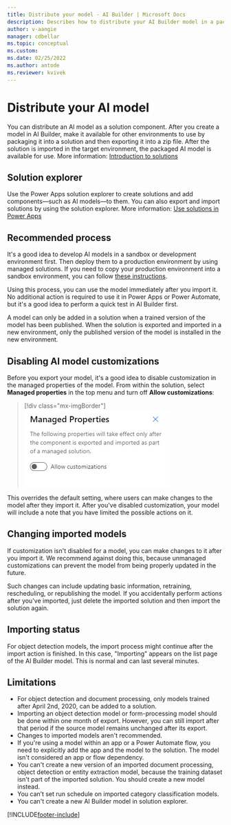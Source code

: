 ```yaml
---
title: Distribute your model - AI Builder | Microsoft Docs
description: Describes how to distribute your AI Builder model in a packaged solution.
author: v-aangie
manager: cdbellar
ms.topic: conceptual
ms.custom: 
ms.date: 02/25/2022
ms.author: antode
ms.reviewer: kvivek
---
```


# Distribute your AI model

You can distribute an AI model as a solution component. After you create a model in AI Builder, make it available for other environments to use by packaging it into a solution and then exporting it into a zip file. After the solution is imported in the target environment, the packaged AI model is available for use. More information: [Introduction to solutions](/powerapps/developer/common-data-service/introduction-solutions)

## Solution explorer

Use the Power Apps solution explorer to create solutions and add components&mdash;such as AI models&mdash;to them. You can also export and import solutions by using the solution explorer. More information: [Use solutions in Power Apps](/powerapps/maker/common-data-service/use-solution-explorer)

## Recommended process

It's a good idea to develop AI models in a sandbox or development environment first. Then deploy them to a production environment by using managed solutions. If you need to copy your production environment into a sandbox environment, you can follow [these instructions](/power-platform/admin/copy-environment).

Using this process, you can use the model immediately after you import it. No additional action is required to use it in Power Apps or Power Automate, but it's a good idea to perform a quick test in AI Builder first.

A model can only be added in a solution when a trained version of the model has been published. When the solution is exported and imported in a new environment, only the published version of the model is installed in the new environment.

## Disabling AI model customizations

Before you export your model, it's a good idea to disable customization in the managed properties of the model. From within the solution, select **Managed properties** in the top menu and turn off **Allow customizations**:
> [!div class="mx-imgBorder"]
> ![Screenshot of the managed properties.](media/ai-builder-managed-properties.png "Managed properties")

This overrides the default setting, where users can make changes to the model after they import it. After you've disabled customization, your model will include a note that you have limited the possible actions on it.

## Changing imported models

If customization isn't disabled for a model, you can make changes to it after you import it. We recommend against doing this, because unmanaged customizations can prevent the model from being properly updated in the future.

Such changes can include updating basic information, retraining, rescheduling, or republishing the model. If you accidentally perform actions after you've imported, just delete the imported solution and then import the solution again.

## Importing status

For object detection models, the import process might continue after the import action is finished. In this case, "Importing" appears on the list page of the AI Builder model. This is normal and can last several minutes.

## Limitations

* For object detection and document processing, only models trained after April 2nd, 2020, can be added to a solution.
* Importing an object detection model or form-processing model should be done within one month of export. However, you can still import after that period if the source model remains unchanged after its export.
* Changes to imported models aren't recommended.
* If you're using a model within an app or a Power Automate flow, you need to explicitly add the app and the model to the solution. The model isn't considered an app or flow dependency.
* You can't create a new version of an imported document processing, object detection or entity extraction model, because the training dataset isn't part of the imported solution. You should create a new model instead.
* You can’t set run schedule on imported category classification models.
* You can't create a new AI Builder model in solution explorer.


[!INCLUDE[footer-include](includes/footer-banner.md)]
